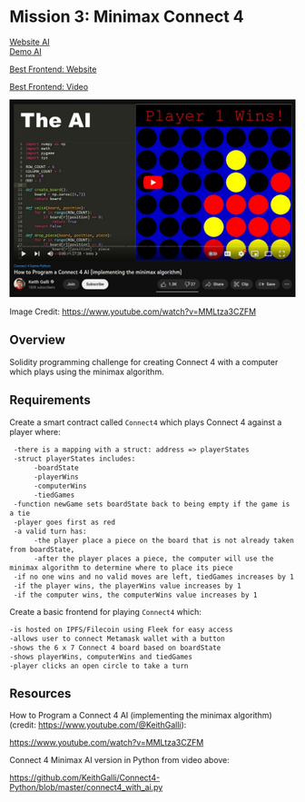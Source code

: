 # Mission 3: Minimax Connect 4 
[Website AI](https://little-limit-5002.on.fleek.co/) <br>
[Demo AI](https://youtu.be/eqD1fIXplmY)

[Best Frontend: Website](https://quiet-bush-2358.on.fleek.co/)

[Best Frontend: Video](https://youtu.be/k_UK88111fQ)

<img src="images/connect4.png" alt="connect4"/>

Image Credit: https://www.youtube.com/watch?v=MMLtza3CZFM

## Overview

Solidity programming challenge for creating Connect 4 with a computer which plays using the minimax algorithm.

## Requirements

Create a smart contract called `Connect4` which plays Connect 4 against a player where:

     -there is a mapping with a struct: address => playerStates
     -struct playerStates includes:
          -boardState
          -playerWins
          -computerWins
          -tiedGames
     -function newGame sets boardState back to being empty if the game is a tie
     -player goes first as red
     -a valid turn has:
          -the player place a piece on the board that is not already taken from boardState,
          -after the player places a piece, the computer will use the minimax algorithm to determine where to place its piece
     -if no one wins and no valid moves are left, tiedGames increases by 1
     -if the player wins, the playerWins value increases by 1
     -if the computer wins, the computerWins value increases by 1

Create a basic frontend for playing `Connect4` which:

    -is hosted on IPFS/Filecoin using Fleek for easy access
    -allows user to connect Metamask wallet with a button
    -shows the 6 x 7 Connect 4 board based on boardState
    -shows playerWins, computerWins and tiedGames
    -player clicks an open circle to take a turn

## Resources

How to Program a Connect 4 AI (implementing the minimax algorithm) (credit: https://www.youtube.com/@KeithGalli):

https://www.youtube.com/watch?v=MMLtza3CZFM

Connect 4 Minimax AI version in Python from video above:

https://github.com/KeithGalli/Connect4-Python/blob/master/connect4_with_ai.py